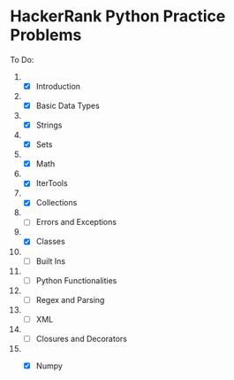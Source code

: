 # HackerRank Python Practice Problems

To Do:
1. - [x]  Introduction
2. - [x]  Basic Data Types
3. - [x]  Strings
4. - [x]  Sets
5. - [x]  Math
6. - [x]  IterTools
7. - [x]  Collections
8. - [ ]  Errors and Exceptions
9. - [x]  Classes
10. - [ ]  Built Ins
11. - [ ]  Python Functionalities
12. - [ ]  Regex and Parsing
13. - [ ]  XML
14. - [ ]  Closures and Decorators
15. - [x]  Numpy



